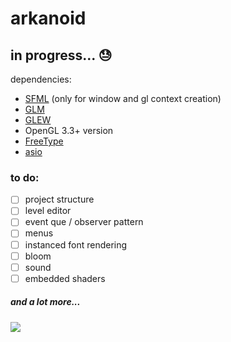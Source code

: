 # arkanoid
## in progress... :sweat:
dependencies:
* [SFML](https://github.com/SFML/SFML) (only for window and gl context creation)
* [GLM](https://github.com/g-truc/glm)
* [GLEW](https://github.com/nigels-com/glew)
* OpenGL 3.3+ version
* [FreeType](https://www.freetype.org)
* [asio](http://www.boost.org/doc/libs/1_62_0/doc/html/boost_asio.html)

### to do:
- [ ] project structure
- [ ] level editor
- [ ] event que / observer pattern
- [ ] menus
- [ ] instanced font rendering
- [ ] bloom
- [ ] sound
- [ ] embedded shaders

##### and a lot more...

![](https://github.com/matimaci/arkanoid/blob/master/demo.gif)

